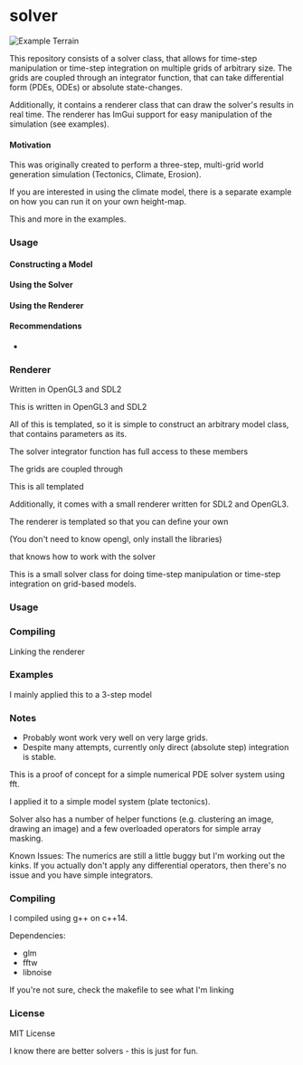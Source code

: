 # solver

![Example Terrain](https://github.com/weigert/tectonics/blob/master/out/height.png)

This repository consists of a solver class, that allows for time-step manipulation or time-step integration on multiple grids of arbitrary size. The grids are coupled through an integrator function, that can take differential form (PDEs, ODEs) or absolute state-changes.

Additionally, it contains a renderer class that can draw the solver's results in real time. The renderer has ImGui support for easy manipulation of the simulation (see examples).

#### Motivation

This was originally created to perform a three-step, multi-grid world generation simulation (Tectonics, Climate, Erosion).

If you are interested in using the climate model, there is a separate example on how you can run it on your own height-map.

This and more in the examples.

### Usage

#### Constructing a Model

#### Using the Solver

#### Using the Renderer

#### Recommendations
-

### Renderer


Written in OpenGL3 and SDL2



This is written in OpenGL3 and SDL2

All of this is templated, so it is simple to construct an arbitrary model class, that contains parameters as its.

The solver integrator function has full access to these members

The grids are coupled through

This is all templated

Additionally, it comes with a small renderer written for SDL2 and OpenGL3.

The renderer is templated so that you can define your own

(You don't need to know opengl, only install the libraries)

that knows how to work with the solver



This is a small solver class for doing time-step manipulation or time-step integration on grid-based models.

### Usage


### Compiling

Linking the renderer

### Examples

I mainly applied this to a 3-step model










### Notes
- Probably wont work very well on very large grids.
- Despite many attempts, currently only direct (absolute step) integration is stable.



This is a proof of concept for a simple numerical PDE solver system using fft.

I applied it to a simple model system (plate tectonics).

Solver also has a number of helper functions (e.g. clustering an image, drawing an image) and a few overloaded operators for simple array masking.

Known Issues:
The numerics are still a little buggy but I'm working out the kinks.
If you actually don't apply any differential operators, then there's no issue and you have simple integrators.

### Compiling

I compiled using g++ on c++14.

Dependencies:
- glm
- fftw
- libnoise

If you're not sure, check the makefile to see what I'm linking

### License

MIT License

I know there are better solvers - this is just for fun.
